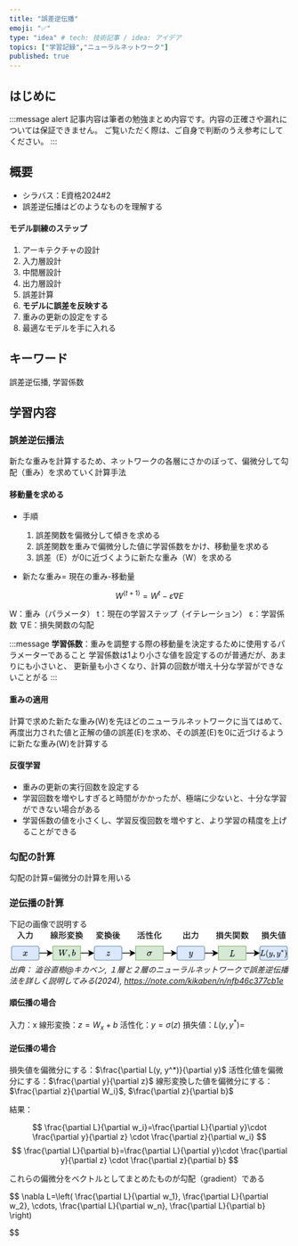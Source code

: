```yaml
---
title: "誤差逆伝播"
emoji: "✅"
type: "idea" # tech: 技術記事 / idea: アイデア
topics: ["学習記録","ニューラルネットワーク"]
published: true
---
```


## はじめに
:::message alert
記事内容は筆者の勉強まとめ内容です。内容の正確さや漏れについては保証できません。
ご覧いただく際は、ご自身で判断のうえ参考にしてください。
:::


## 概要
- シラバス：E資格2024#2
- 誤差逆伝播はどのようなものを理解する

#### モデル訓練のステップ
1. アーキテクチャの設計
2. 入力層設計
3. 中間層設計
4. 出力層設計
5. 誤差計算
6. **モデルに誤差を反映する**
7. 重みの更新の設定をする
8. 最適なモデルを手に入れる

## キーワード
誤差逆伝播, 学習係数

## 学習内容
### 誤差逆伝播法
新たな重みを計算するため、ネットワークの各層にさかのぼって、偏微分して勾配（重み）を求めていく計算手法

#### 移動量を求める
- 手順
    1. 誤差関数を偏微分して傾きを求める
    2. 誤差関数を重みで偏微分した値に学習係数をかけ、移動量を求める
    3. 誤差（E）が0に近づくように新たな重み（W）を求める

- 新たな重み= 現在の重み-移動量

$$
W^{(t+1)} = W^t - \varepsilon \nabla E
$$

W：重み（パラメータ）
t：現在の学習ステップ（イテレーション）
ε：学習係数
∇E：損失関数の勾配

:::message
**学習係数**：重みを調整する際の移動量を決定するために使用するパラメーターであること
学習係数は1より小さな値を設定するのが普通だが、あまりにも小さいと、
更新量も小さくなり、計算の回数が増え十分な学習ができないことがる
:::


#### 重みの適用
計算で求めた新たな重み(W)を先ほどのニューラルネットワークに当てはめて、再度出力された値と正解の値の誤差(E)を求め、その誤差(E)を0に近づけるように新たな重み(W)を計算する

#### 反復学習
- 重みの更新の実行回数を設定する
- 学習回数を増やしすぎると時間がかかったが、極端に少ないと、十分な学習ができない場合がある
- 学習係数の値を小さくし、学習反復回数を増やすと、より学習の精度を上げることができる


### 勾配の計算
勾配の計算=偏微分の計算を用いる

### 逆伝播の計算
下記の画像で説明する
![](/images/e-memo-00019_01.webp)
*出典：
澁谷直樹@キカベン, １層と２層のニューラルネットワークで誤差逆伝播法を詳しく説明してみる(2024), https://note.com/kikaben/n/nfb46c377cb1e*

#### 順伝播の場合
入力：x
線形変換：$z=W_x+b$
活性化：$y=\sigma(z)$
損失値：$L(y, y^*)=$

#### 逆伝播の場合
損失値を偏微分にする：$\frac{\partial L(y, y^*)}{\partial y}$
活性化値を偏微分にする：$\frac{\partial y}{\partial z}$
線形変換した値を偏微分にする：$\frac{\partial z}{\partial W_i}$, $\frac{\partial z}{\partial b}$

結果：

$$
\frac{\partial L}{\partial w_i}=\frac{\partial L}{\partial y}\cdot \frac{\partial y}{\partial z} \cdot \frac{\partial z}{\partial w_i}
$$
$$
\frac{\partial L}{\partial b}=\frac{\partial L}{\partial y}\cdot \frac{\partial y}{\partial z} \cdot \frac{\partial z}{\partial b}
$$


これらの偏微分をベクトルとしてまとめたものが勾配（gradient）である

$$
\nabla L=\left( \frac{\partial L}{\partial w_1}, \frac{\partial L}{\partial w_2}, \cdots, \frac{\partial L}{\partial w_n}, \frac{\partial L}{\partial b} \right)

$$
